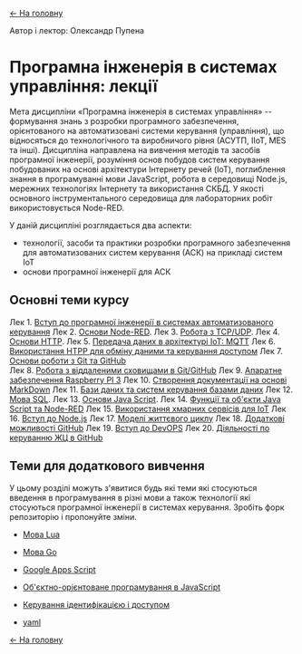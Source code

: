 [<- На головну](../)

Автор і лектор: Олександр Пупена 

# Програмна інженерія в системах управління: лекції

Мета дисципліни «Програмна інженерія в системах управління» -- формування знань з розробки програмного забезпечення, орієнтованого на автоматизовані системи керування (управління), що відносяться до технологічного та виробничого рівня (АСУТП, IIoT, MES та інші). Дисципліна направлена на вивчення методів та засобів програмної інженерії, розуміння основ побудов систем керування побудованих на основі архітектури Інтернету речей (IoT), поглиблення знання в програмуванні мови JavaScript, робота в середовищі Node.js, мережних технологіях Інтернету та використання СКБД. У якості основного інструментального середовища для лабораторних робіт використовується Node-RED.  

У даній дисципліні розглядається два аспекти:

- технології, засоби та практики розробки програмного забезпечення для автоматизованих систем керування (АСК) на прикладі систем IoT
- основи програмної інженерії для АСК

## Основні теми курсу

Лек 1. [Вступ до програмної інженерії в системах автоматизованого керування](1_intro.md) 
Лек 2. [Основи Node-RED](2_nodered.md).
Лек 3. [Робота з TCP/UDP](3_tcpudp.md). 
Лек 4. [Основи HTTP](4_http.md). 
Лек 5. [Передача даних в архітектурі IoT: MQTT](5_mqtt.md)
Лек 6. [Використання HTPP для обміну даними та керування доступом](6_httpapi.md)
Лек 7. [Основи роботи з Git та GitHub](7_git.md)  
Лек 8. [Робота з віддаленими сховищами в Git/GitHub](8_github.md)
Лек 9. [Апаратне забезпечення Raspberry PI 3](9_rpi.md)
Лек 10. [Створення документації на основі MarkDown](10_markdown.md)
Лек 11. [Бази даних та систем керування базами даних](11_db.md)
Лек 12. [Мова SQL](12_sql.md).
Лек 13. [Основи Java Script](13_js.md). 
Лек 14. [Функції та об'єкти Java Script та Node-RED](14_jsobjects.md)
Лек 15. [Використання хмарних сервісів для IoT](15_cloud.md)
Лек 16. [Вступ до Node.js](16_nodejs.md) 
Лек 17. [Моделі життєвого циклу](17_lyfecycle.md)
Лек 18. [Додаткові можливості GitHub](18_githubadd.md)
Лек 19. [Вступ до DevOPS](19_devops.md)
Лек 20. [Діяльності по керуванню ЖЦ в GitHub](20_githubwrkflw.md)

## Теми для додаткового вивчення

У цьому розділі можуть з'явитися будь які теми які стосуються введення в програмування в різні мови а також технології які стосуються програмної інженерії в системах керування. Зробіть форк репозиторію і пропонуйте зміни.

- [Мова Lua](lua.md)
- [Мова Go](go.md)
- [Google Apps Script](gs.md)
- [Об'єктно-орієнтоване програмування в JavaScript](jsclass.md)

- [Керування ідентифікацією і доступом](secur.md)
- [yaml](yaml.md)

[<- На головну](../)

